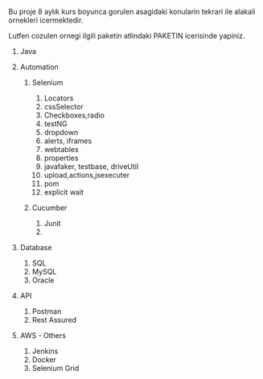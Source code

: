 Bu proje 8 aylık kurs boyunca gorulen asagidaki 
konularin tekrari ile alakali ornekleri icermektedir.

Lutfen cozulen ornegi ilgili paketin atlindaki PAKETIN icerisinde yapiniz. 


1. Java


2. Automation 
   1. Selenium 
      1. Locators
      2. cssSelector
      3. Checkboxes,radio
      4. testNG
      5. dropdown
      6. alerts, iframes
      7. webtables
      8. properties
      9. javafaker, testbase, driveUtil
      10. upload,actions,jsexecuter
      11. pom
      12. explicit wait
   
   2. Cucumber
      1. Junit
      2. 
   

3. Database 
   1. SQL 
   2. MySQL 
   3. Oracle 
   
   
4. API
   1. Postman
   2. Rest Assured

4. AWS - Others
    1. Jenkins
    2. Docker
    3. Selenium Grid